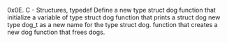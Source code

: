 0x0E. C - Structures, typedef
Define a new type struct dog
function that initialize a variable of type struct dog
function that prints a struct dog
new type dog_t as a new name for the type struct dog.
function that creates a new dog
function that frees dogs.
